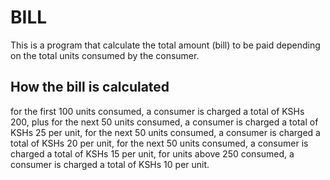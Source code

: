 # BILL
 This is a program that calculate the total amount (bill) to be paid depending on the total units consumed by the consumer.

 ## How the bill is calculated
 for the first 100 units consumed, a consumer is charged a total of KSHs 200,
 plus
    for the next 50 units consumed, a consumer is charged a total of KSHs 25 per unit,
    for the next 50 units consumed, a consumer is charged a total of KSHs 20 per unit,
    for the next 50 units consumed, a consumer is charged a total of KSHs 15 per unit,
    for units above 250 consumed, a consumer is charged a total of KSHs 10 per unit.
 
